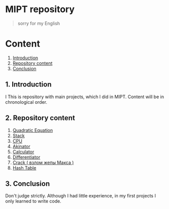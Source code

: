 # MIPT repository
> sorry for my English

# Content
1. [Introduction](#intro)
2. [Repository content](#rep_cont)
3. [Conclusion](#conc)

<a name="intro"></a>
## 1. Introduction

I This is repository with main projects, which I did in MIPT. Сontent will be in chronological order.

<a name="rep_cont"></a>
## 2. Repository content

1) [Quadratic Equation](https://github.com/d0p1er/phystech/tree/master/C/Quadratic_Equation)
2) [Stack](https://github.com/d0p1er/phystech/tree/master/C/Stack)
3) [CPU](https://github.com/d0p1er/phystech/tree/master/C/Proc)
4) [Akinator](https://github.com/d0p1er/phystech/tree/master/C/Akinator)
5) [Calculator](https://github.com/d0p1er/phystech/tree/master/C/Calculator)
6) [Differentiator](https://github.com/d0p1er/phystech/tree/master/C/Differentiator)
7) [Crack ( взлом жепы Макса )](https://github.com/d0p1er/phystech/tree/master/C/Crack)
8) [Hash Table](https://github.com/d0p1er/phystech/tree/master/C/Hash)

<a name="conc"></a>
## 3. Conclusion
Don't judge strictly. Although I had little experience, in my first projects I only learned to write code.